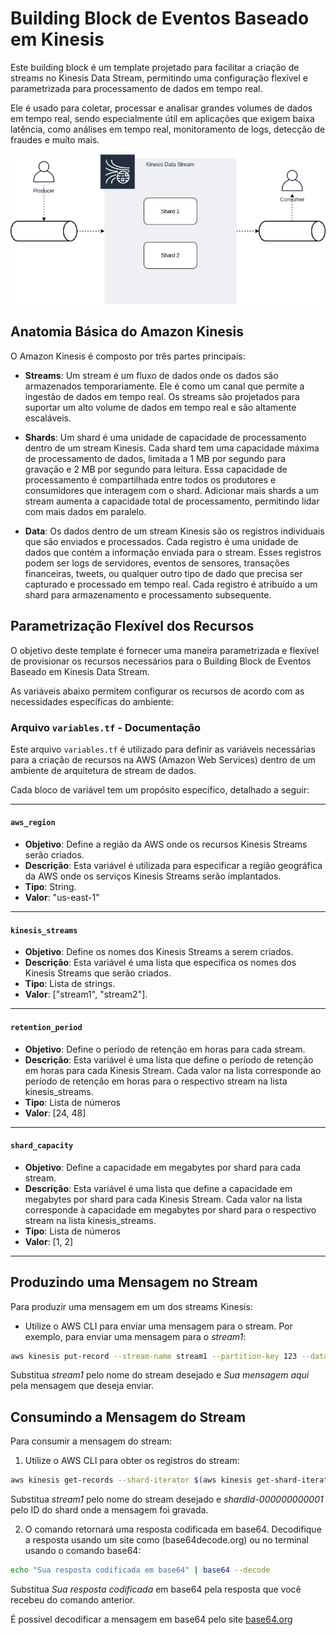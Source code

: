 # Building Block de Eventos Baseado em Kinesis

Este building block é um template projetado para facilitar a criação de streams no  Kinesis Data Stream, permitindo uma configuração flexível e parametrizada para processamento de dados em tempo real.

Ele é usado para coletar, processar e analisar grandes volumes de dados em tempo real, sendo especialmente útil em aplicações que exigem baixa latência, como análises em tempo real, monitoramento de logs, detecção de fraudes e muito mais.

![Diagrama](../diagramas/stream.png)


## Anatomia Básica do Amazon Kinesis

O Amazon Kinesis é composto por três partes principais:

- **Streams**: Um stream é um fluxo de dados onde os dados são armazenados temporariamente. Ele é como um canal que permite a ingestão de dados em tempo real. Os streams são projetados para suportar um alto volume de dados em tempo real e são altamente escaláveis.

- **Shards**: Um shard é uma unidade de capacidade de processamento dentro de um stream Kinesis. Cada shard tem uma capacidade máxima de processamento de dados, limitada a 1 MB por segundo para gravação e 2 MB por segundo para leitura. Essa capacidade de processamento é compartilhada entre todos os produtores e consumidores que interagem com o shard. Adicionar mais shards a um stream aumenta a capacidade total de processamento, permitindo lidar com mais dados em paralelo.

- **Data**: Os dados dentro de um stream Kinesis são os registros individuais que são enviados e processados. Cada registro é uma unidade de dados que contém a informação enviada para o stream. Esses registros podem ser logs de servidores, eventos de sensores, transações financeiras, tweets, ou qualquer outro tipo de dado que precisa ser capturado e processado em tempo real. Cada registro é atribuído a um shard para armazenamento e processamento subsequente.

## Parametrização Flexível dos Recursos

O objetivo deste template é fornecer uma maneira parametrizada e flexível de provisionar os recursos necessários para o Building Block de Eventos Baseado em Kinesis Data Stream. 

As variáveis abaixo permitem configurar os recursos de acordo com as necessidades específicas do ambiente:

### Arquivo `variables.tf` - Documentação

Este arquivo `variables.tf` é utilizado para definir as variáveis necessárias para a criação de recursos na AWS (Amazon Web Services) dentro de um ambiente de arquitetura de stream de dados.

Cada bloco de variável tem um propósito específico, detalhado a seguir:

---

#### `aws_region` 

- **Objetivo**: Define a região da AWS onde os recursos Kinesis Streams serão criados.
- **Descrição**: Esta variável é utilizada para especificar a região geográfica da AWS onde os serviços Kinesis Streams serão implantados.
- **Tipo**: String.
- **Valor**: "us-east-1"

---

#### `kinesis_streams` 

- **Objetivo**: Define os nomes dos Kinesis Streams a serem criados.
- **Descrição**: Esta variável é uma lista que especifica os nomes dos Kinesis Streams que serão criados.
- **Tipo**: Lista de strings.
- **Valor**: ["stream1", "stream2"].

---

#### `retention_period` 

- **Objetivo**: Define o período de retenção em horas para cada stream.
- **Descrição**: Esta variável é uma lista que define o período de retenção em horas para cada Kinesis Stream. Cada valor na lista corresponde ao período de retenção em horas para o respectivo stream na lista kinesis_streams.
- **Tipo**: Lista de números
- **Valor**: [24, 48]

---

#### `shard_capacity` 

- **Objetivo**: Define a capacidade em megabytes por shard para cada stream.
- **Descrição**: Esta variável é uma lista que define a capacidade em megabytes por shard para cada Kinesis Stream. Cada valor na lista corresponde à capacidade em megabytes por shard para o respectivo stream na lista kinesis_streams.
- **Tipo**: Lista de números
- **Valor**: [1, 2]

---


## Produzindo uma Mensagem no Stream

Para produzir uma mensagem em um dos streams Kinesis:

- Utilize o AWS CLI para enviar uma mensagem para o stream. Por exemplo, para enviar uma mensagem para o *stream1*:


```bash
aws kinesis put-record --stream-name stream1 --partition-key 123 --data "Sua mensagem aqui"
```

Substitua *stream1* pelo nome do stream desejado e *Sua mensagem aqui* pela mensagem que deseja enviar.


## Consumindo a Mensagem do Stream

Para consumir a mensagem do stream:

1. Utilize o AWS CLI para obter os registros do stream:

```bash
aws kinesis get-records --shard-iterator $(aws kinesis get-shard-iterator --stream-name stream1 --shard-id shardId-000000000001 --shard-iterator-type TRIM_HORIZON --query 'ShardIterator' --output text)
```

Substitua *stream1* pelo nome do stream desejado e *shardId-000000000001* pelo ID do shard onde a mensagem foi gravada.

2. O comando retornará uma resposta codificada em base64. Decodifique a resposta usando um site como (base64decode.org) ou no terminal usando o comando base64:

```bash
echo "Sua resposta codificada em base64" | base64 --decode
```
Substitua *Sua resposta codificada* em base64 pela resposta que você recebeu do comando anterior.

É possível decodificar a mensagem em base64 pelo site [base64.org](https://www.base64decode.org/)
